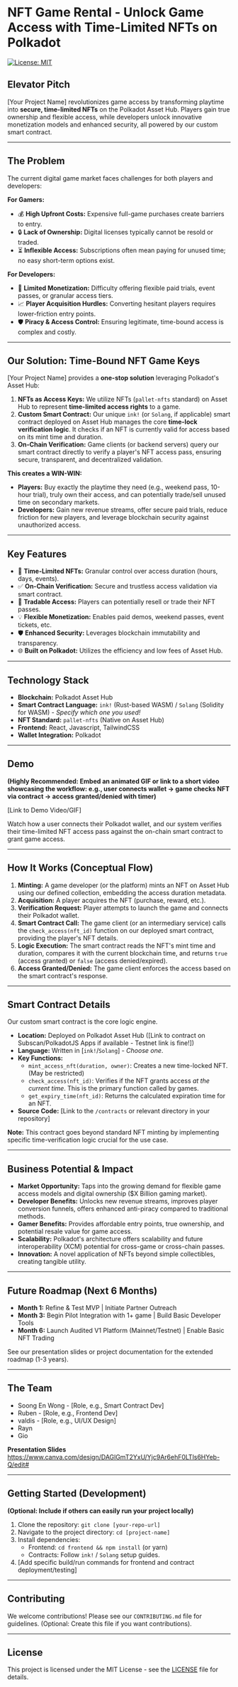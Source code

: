 # NFT Game Rental - Unlock Game Access with Time-Limited NFTs on Polkadot

[![License: MIT](https://img.shields.io/badge/License-MIT-yellow.svg)](https://opensource.org/licenses/MIT)

## Elevator Pitch

[Your Project Name] revolutionizes game access by transforming playtime into **secure, time-limited NFTs** on the Polkadot Asset Hub. Players gain true ownership and flexible access, while developers unlock innovative monetization models and enhanced security, all powered by our custom smart contract.

---

## The Problem

The current digital game market faces challenges for both players and developers:

**For Gamers:**
*   💰 **High Upfront Costs:** Expensive full-game purchases create barriers to entry.
*   🔒 **Lack of Ownership:** Digital licenses typically cannot be resold or traded.
*   ⏳ **Inflexible Access:** Subscriptions often mean paying for unused time; no easy short-term options exist.

**For Developers:**
*   💸 **Limited Monetization:** Difficulty offering flexible paid trials, event passes, or granular access tiers.
*   📈 **Player Acquisition Hurdles:** Converting hesitant players requires lower-friction entry points.
*   🛡️ **Piracy & Access Control:** Ensuring legitimate, time-bound access is complex and costly.

---

## Our Solution: Time-Bound NFT Game Keys

[Your Project Name] provides a **one-stop solution** leveraging Polkadot's Asset Hub:

1.  **NFTs as Access Keys:** We utilize NFTs (`pallet-nfts` standard) on Asset Hub to represent **time-limited access rights** to a game.
2.  **Custom Smart Contract:** Our unique `ink!` (or `Solang`, if applicable) smart contract deployed on Asset Hub manages the core **time-lock verification logic**. It checks if an NFT is currently valid for access based on its mint time and duration.
3.  **On-Chain Verification:** Game clients (or backend servers) query our smart contract directly to verify a player's NFT access pass, ensuring secure, transparent, and decentralized validation.

**This creates a WIN-WIN:**
*   **Players:** Buy exactly the playtime they need (e.g., weekend pass, 10-hour trial), truly own their access, and can potentially trade/sell unused time on secondary markets.
*   **Developers:** Gain new revenue streams, offer secure paid trials, reduce friction for new players, and leverage blockchain security against unauthorized access.

---

## Key Features

*   🔑 **Time-Limited NFTs:** Granular control over access duration (hours, days, events).
*   ✅ **On-Chain Verification:** Secure and trustless access validation via smart contract.
*   🔄 **Tradable Access:** Players can potentially resell or trade their NFT passes.
*   💡 **Flexible Monetization:** Enables paid demos, weekend passes, event tickets, etc.
*   🛡️ **Enhanced Security:** Leverages blockchain immutability and transparency.
*   🌐 **Built on Polkadot:** Utilizes the efficiency and low fees of Asset Hub.

---

## Technology Stack

*   **Blockchain:** Polkadot Asset Hub
*   **Smart Contract Language:** `ink!` (Rust-based WASM) / `Solang` (Solidity for WASM) - *Specify which one you used!*
*   **NFT Standard:** `pallet-nfts` (Native on Asset Hub)
*   **Frontend:** React, Javascript, TailwindCSS
*   **Wallet Integration:** Polkadot

---

## Demo

**(Highly Recommended: Embed an animated GIF or link to a short video showcasing the workflow: e.g., user connects wallet -> game checks NFT via contract -> access granted/denied with timer)**

[Link to Demo Video/GIF]

Watch how a user connects their Polkadot wallet, and our system verifies their time-limited NFT access pass against the on-chain smart contract to grant game access.

---

## How It Works (Conceptual Flow)

1.  **Minting:** A game developer (or the platform) mints an NFT on Asset Hub using our defined collection, embedding the access duration metadata.
2.  **Acquisition:** A player acquires the NFT (purchase, reward, etc.).
3.  **Verification Request:** Player attempts to launch the game and connects their Polkadot wallet.
4.  **Smart Contract Call:** The game client (or an intermediary service) calls the `check_access(nft_id)` function on our deployed smart contract, providing the player's NFT details.
5.  **Logic Execution:** The smart contract reads the NFT's mint time and duration, compares it with the current blockchain time, and returns `true` (access granted) or `false` (access denied/expired).
6.  **Access Granted/Denied:** The game client enforces the access based on the smart contract's response.

---

## Smart Contract Details

Our custom smart contract is the core logic engine.

*   **Location:** Deployed on Polkadot Asset Hub ([Link to contract on Subscan/PolkadotJS Apps if available - Testnet link is fine!])
*   **Language:** Written in [`ink!`/`Solang`] - *Choose one*.
*   **Key Functions:**
    *   `mint_access_nft(duration, owner)`: Creates a new time-locked NFT. (May be restricted)
    *   `check_access(nft_id)`: Verifies if the NFT grants access *at the current time*. This is the primary function called by games.
    *   `get_expiry_time(nft_id)`: Returns the calculated expiration time for an NFT.
*   **Source Code:** [Link to the `/contracts` or relevant directory in your repository]

**Note:** This contract goes beyond standard NFT minting by implementing specific time-verification logic crucial for the use case.

---

## Business Potential & Impact

*   **Market Opportunity:** Taps into the growing demand for flexible game access models and digital ownership ($X Billion gaming market).
*   **Developer Benefits:** Unlocks new revenue streams, improves player conversion funnels, offers enhanced anti-piracy compared to traditional methods.
*   **Gamer Benefits:** Provides affordable entry points, true ownership, and potential resale value for game access.
*   **Scalability:** Polkadot's architecture offers scalability and future interoperability (XCM) potential for cross-game or cross-chain passes.
*   **Innovation:** A novel application of NFTs beyond simple collectibles, creating tangible utility.

---

## Future Roadmap (Next 6 Months)

*   **Month 1:** Refine & Test MVP | Initiate Partner Outreach
*   **Month 3:** Begin Pilot Integration with 1+ game | Build Basic Developer Tools
*   **Month 6:** Launch Audited V1 Platform (Mainnet/Testnet) | Enable Basic NFT Trading

See our presentation slides or project documentation for the extended roadmap (1-3 years).

---

## The Team

*   Soong En Wong - [Role, e.g., Smart Contract Dev]
*   Ruben - [Role, e.g., Frontend Dev]
*   valdis - [Role, e.g., UI/UX Design]
*   Rayn
*   Gio

**Presentation Slides**
https://www.canva.com/design/DAGlGmT2YxU/Yjc9Ar6ehF0LTls6HYeb-Q/edit#

---

## Getting Started (Development)

**(Optional: Include if others can easily run your project locally)**

1.  Clone the repository: `git clone [your-repo-url]`
2.  Navigate to the project directory: `cd [project-name]`
3.  Install dependencies:
    *   Frontend: `cd frontend && npm install` (or yarn)
    *   Contracts: Follow `ink!` / `Solang` setup guides.
4.  [Add specific build/run commands for frontend and contract deployment/testing]

---

## Contributing

We welcome contributions! Please see our `CONTRIBUTING.md` file for guidelines. (Optional: Create this file if you want contributions).

---

## License

This project is licensed under the MIT License - see the [LICENSE](LICENSE) file for details.
